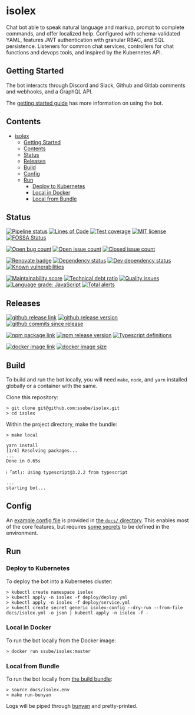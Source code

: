 # isolex

Chat bot able to speak natural language and markup, prompt to complete commands, and offer localized help.
Configured with schema-validated YAML, features JWT authentication with granular RBAC, and SQL persistence.
Listeners for common chat services, controllers for chat functions and devops tools, and inspired by the Kubernetes API.

## Getting Started

The bot interacts through Discord and Slack, Github and Gitlab comments and webhooks, and a GraphQL API.

The [getting started guide](./docs/getting-started.md) has more information on using the bot.

## Contents

- [isolex](#isolex)
  - [Getting Started](#getting-started)
  - [Contents](#contents)
  - [Status](#status)
  - [Releases](#releases)
  - [Build](#build)
  - [Config](#config)
  - [Run](#run)
    - [Deploy to Kubernetes](#deploy-to-kubernetes)
    - [Local in Docker](#local-in-docker)
    - [Local from Bundle](#local-from-bundle)

## Status

[![Pipeline status](https://img.shields.io/gitlab/pipeline/ssube/isolex.svg?gitlab_url=https%3A%2F%2Fgit.apextoaster.com&logo=gitlab)](https://git.apextoaster.com/ssube/isolex/commits/master)
[![Lines of Code](https://sonarcloud.io/api/project_badges/measure?project=ssube_isolex&metric=ncloc)](https://sonarcloud.io/dashboard?id=ssube_isolex)
[![Test coverage](https://codecov.io/gh/ssube/isolex/branch/master/graph/badge.svg)](https://codecov.io/gh/ssube/isolex)
[![MIT license](https://img.shields.io/github/license/ssube/isolex.svg)](https://github.com/ssube/isolex/blob/master/LICENSE.md)
[![FOSSA Status](https://app.fossa.com/api/projects/git%2Bgithub.com%2Fssube%2Fisolex.svg?type=shield)](https://app.fossa.com/projects/git%2Bgithub.com%2Fssube%2Fisolex?ref=badge_shield)

[![Open bug count](https://img.shields.io/github/issues-raw/ssube/isolex/type-bug.svg)](https://github.com/ssube/isolex/issues?q=is%3Aopen+is%3Aissue+label%3Atype%2Fbug)
[![Open issue count](https://img.shields.io/github/issues-raw/ssube/isolex.svg)](https://github.com/ssube/isolex/issues?q=is%3Aopen+is%3Aissue)
[![Closed issue count](https://img.shields.io/github/issues-closed-raw/ssube/isolex.svg)](https://github.com/ssube/isolex/issues?q=is%3Aissue+is%3Aclosed)

[![Renovate badge](https://badges.renovateapi.com/github/ssube/isolex)](https://renovatebot.com)
[![Dependency status](https://img.shields.io/david/ssube/isolex.svg)](https://david-dm.org/ssube/isolex)
[![Dev dependency status](https://img.shields.io/david/dev/ssube/isolex.svg)](https://david-dm.org/ssube/isolex?type=dev)
[![Known vulnerabilities](https://snyk.io/test/github/ssube/isolex/badge.svg)](https://snyk.io/test/github/ssube/isolex)

[![Maintainability score](https://api.codeclimate.com/v1/badges/5d4326d6f68a2fa137cd/maintainability)](https://codeclimate.com/github/ssube/isolex/maintainability)
[![Technical debt ratio](https://img.shields.io/codeclimate/tech-debt/ssube/isolex.svg)](https://codeclimate.com/github/ssube/isolex/trends/technical_debt)
[![Quality issues](https://img.shields.io/codeclimate/issues/ssube/isolex.svg)](https://codeclimate.com/github/ssube/isolex/issues)
[![Language grade: JavaScript](https://img.shields.io/lgtm/grade/javascript/g/ssube/isolex.svg?logo=lgtm)](https://lgtm.com/projects/g/ssube/isolex/context:javascript)
[![Total alerts](https://img.shields.io/lgtm/alerts/g/ssube/isolex.svg)](https://lgtm.com/projects/g/ssube/isolex/alerts/)

## Releases

[![github release link](https://img.shields.io/badge/github-release-blue?logo=github)](https://github.com/ssube/isolex/releases)
[![github release version](https://img.shields.io/github/tag/ssube/isolex.svg)](https://github.com/ssube/isolex/releases)
[![github commits since release](https://img.shields.io/github/commits-since/ssube/isolex/v0.9.0.svg)](https://github.com/ssube/isolex/compare/v0.9.0...master)

[![npm package link](https://img.shields.io/badge/npm-package-blue?logo=npm)](https://www.npmjs.com/package/isolex)
[![npm release version](https://img.shields.io/npm/v/isolex.svg)](https://www.npmjs.com/package/isolex)
[![Typescript definitions](https://img.shields.io/npm/types/isolex.svg)](https://www.npmjs.com/package/isolex)

[![docker image link](https://img.shields.io/badge/docker-image-blue?logo=docker)](https://hub.docker.com/r/ssube/isolex)
[![docker image size](https://images.microbadger.com/badges/image/ssube/isolex:master.svg)](https://microbadger.com/images/ssube/isolex:master)

## Build

To build and run the bot locally, you will need `make`, `node`, and `yarn` installed globally or a container with the
same.

Clone this repository:

```shell
> git clone git@github.com:ssube/isolex.git
> cd isolex
```

Within the project directory, make the bundle:

```shell
> make local

yarn install
[1/4] Resolving packages...
...
Done in 0.65s

ℹ ｢atl｣: Using typescript@3.2.2 from typescript

...
starting bot...
```

## Config

An [example config file](./docs/isolex.yml) is provided in [the `docs/` directory](./docs). This enables most of the
core features, but requires [some secrets](./docs/getting-started.md#secrets) to be defined in the environment.

## Run

### Deploy to Kubernetes

To deploy the bot into a Kubernetes cluster:

```shell
> kubectl create namespace isolex
> kubectl apply -n isolex -f deploy/deploy.yml
> kubectl apply -n isolex -f deploy/service.yml
> kubectl create secret generic isolex-config --dry-run --from-file docs/isolex.yml -o json | kubectl apply -n isolex -f -
```

### Local in Docker

To run the bot locally from the Docker image:

```shell
> docker run ssube/isolex:master
```

### Local from Bundle

To run the bot locally from [the build bundle](#build):

```shell
> source docs/isolex.env
> make run-bunyan
```

Logs will be piped through [bunyan](https://github.com/trentm/node-bunyan) and pretty-printed.
